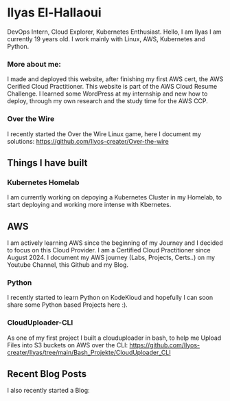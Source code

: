 # Ilyas El-Hallaoui
DevOps Intern, Cloud Explorer, Kubernetes Enthusiast. Hello, I am Ilyas I am currently 19 years old. I work mainly with Linux, AWS, Kubernetes and Python.


### More about me:

I made and deployed this website, after finishing my first AWS cert, the AWS Cerified Cloud Practitioner. This website is part of the AWS Cloud Resume Challenge. I learned some WordPress at my internship and new how to deploy, through my own research and the study time for the AWS CCP.

### Over the Wire

I recently started the Over the Wire Linux game, here I document my solutions:
<a> https://github.com/Ilyos-creater/Over-the-wire </a>

## Things I have built
### Kubernetes Homelab
I am currently working on depoying a Kubernetes Cluster in my Homelab, to start deploying and working more intense with Kbernetes.





## AWS
I am actively learning AWS since the beginning of my Journey and I decided to focus on this Cloud Provider. I am a Certified Cloud Practitioner since August 2024. I document my AWS journey (Labs, Projects, Certs..) on my Youtube Channel, this Github and my Blog.


### Python
I recently started to learn Python on KodeKloud and hopefully I can soon share some Python based Projects here :).


### CloudUploader-CLI

As one of my first project I built a clouduploader in bash, to help me Upload Files into S3 buckets on AWS over the CLI:
<a> https://github.com/Ilyos-creater/Ilyas/tree/main/Bash_Projekte/CloudUploader_CLI </a>

## Recent Blog Posts
I also recently started a Blog:

